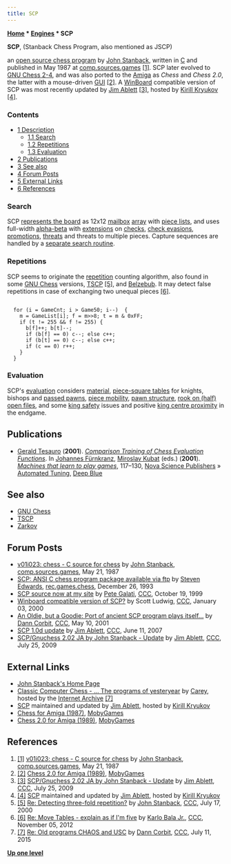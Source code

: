 ```yaml
---
title: SCP
---
```

**[Home](Home "Home") \* [Engines](Engines "Engines") \* SCP**


**SCP**, (Stanback Chess Program, also mentioned as JSCP)  

an [open source chess program](Category:Open_Source "Category:Open Source") by [John Stanback](John_Stanback "John Stanback"), written in [C](C "C") and published in May 1987 at [comp.sources.games](Computer_Chess_Forums "Computer Chess Forums") <a id="cite-note-1" href="#cite-ref-1">[1]</a>. SCP later evolved to [GNU Chess 2-4](GNU_Chess "GNU Chess"), and was also ported to the [Amiga](Amiga "Amiga") as *Chess* and *Chess 2.0*, the latter with a mouse-driven [GUI](GUI "GUI") <a id="cite-note-2" href="#cite-ref-2">[2]</a>. A [WinBoard](WinBoard "WinBoard") compatible version of SCP was most recently updated by [Jim Ablett](Jim_Ablett "Jim Ablett") <a id="cite-note-3" href="#cite-ref-3">[3]</a>, hosted by [Kirill Kryukov](Kirill_Kryukov "Kirill Kryukov") <a id="cite-note-4" href="#cite-ref-4">[4]</a>.



### Contents


* [1 Description](#description)
	+ [1.1 Search](#search)
	+ [1.2 Repetitions](#repetitions)
	+ [1.3 Evaluation](#evaluation)
* [2 Publications](#publications)
* [3 See also](#see-also)
* [4 Forum Posts](#forum-posts)
* [5 External Links](#external-links)
* [6 References](#references)






### Search


SCP [represents the board](Board_Representation "Board Representation") as 12x12 [mailbox](Mailbox "Mailbox") [array](Array "Array") with [piece lists](Piece-Lists "Piece-Lists"), and uses full-width [alpha-beta](Alpha-Beta "Alpha-Beta") with [extensions](Extensions "Extensions") on [checks](Check "Check"), [check evasions](Check_Extensions "Check Extensions"), [promotions](Promotions "Promotions"), [threats](Mate_Threat_Extensions "Mate Threat Extensions") and threats to multiple pieces. Capture sequences are handled by a [separate search routine](Quiescence_Search "Quiescence Search"). 




### Repetitions


SCP seems to originate the [repetition](Repetitions "Repetitions") counting algorithm, also found in some [GNU Chess](GNU_Chess "GNU Chess") versions, [TSCP](TSCP "TSCP") <a id="cite-note-5" href="#cite-ref-5">[5]</a>, and [Belzebub](Belzebub "Belzebub"). It may detect false repetitions in case of exchanging two unequal pieces <a id="cite-note-6" href="#cite-ref-6">[6]</a>.




```

  for (i = GameCnt; i > Game50; i--)  {
    m = GameList[i]; f = m>>8; t = m & 0xFF;
    if (t != 255 && f != 255) {
      b[f]++; b[t]--;
      if (b[f] == 0) c--; else c++;
      if (b[t] == 0) c--; else c++;
      if (c == 0) r++;
    }
  }

```

### Evaluation


SCP's [evaluation](Evaluation "Evaluation") considers [material](Material "Material"), [piece-square tables](Piece-Square_Tables "Piece-Square Tables") for knights, bishops and [passed pawns](Passed_Pawn "Passed Pawn"), [piece mobility](Mobility "Mobility"), [pawn structure](Pawn_Structure "Pawn Structure"), [rook on (half) open files](Rook_on_Open_File "Rook on Open File"), and some [king safety](King_Safety "King Safety") issues and positive [king centre proximity](King_Centralization "King Centralization") in the endgame.



## Publications


* [Gerald Tesauro](Gerald_Tesauro "Gerald Tesauro") (**2001**). *[Comparison Training of Chess Evaluation Functions](http://dl.acm.org/citation.cfm?id=644397)*. In [Johannes Fürnkranz](Johannes_F%C3%BCrnkranz "Johannes Fürnkranz"), [Miroslav Kubat](Miroslav_Kubat "Miroslav Kubat") (eds.) (**2001**). *[Machines that learn to play games](index.php?title=Thttps://www.novapublishers.com/catalog/product_info.php%3Fproducts_id%3D720&action=edit&redlink=1 "Thttps://www.novapublishers.com/catalog/product info.php?products id=720 (page does not exist)")*, 117–130, [Nova Science Publishers](https://en.wikipedia.org/wiki/Nova_Science_Publishers) » [Automated Tuning](Automated_Tuning "Automated Tuning"), [Deep Blue](Deep_Blue "Deep Blue")


## See also


* [GNU Chess](GNU_Chess "GNU Chess")
* [TSCP](TSCP "TSCP")
* [Zarkov](Zarkov "Zarkov")


## Forum Posts


* [v01i023: chess - C source for chess](https://groups.google.com/d/msg/comp.sources.games/zs_1mrpdseE/YL2yGrzoXrEJ) by [John Stanback](John_Stanback "John Stanback"), [comp.sources.games](Computer_Chess_Forums "Computer Chess Forums"), May 21, 1987
* [SCP: ANSI C chess program package available via ftp](https://groups.google.com/d/msg/rec.games.chess/HG6FoUy9K18/YqrV-dNZhoUJ) by [Steven Edwards](Steven_Edwards "Steven Edwards"), [rec.games.chess](Computer_Chess_Forums "Computer Chess Forums"), December 26, 1993
* [SCP source now at my site](https://www.stmintz.com/ccc/index.php?id=74307) by [Pete Galati](index.php?title=Pete_Galati&action=edit&redlink=1 "Pete Galati (page does not exist)"), [CCC](CCC "CCC"), October 19, 1999
* [Winboard compatible version of SCP?](https://www.stmintz.com/ccc/index.php?id=85776) by Scott Ludwig, [CCC](CCC "CCC"), January 03, 2000
* [An Oldie, but a Goodie: Port of ancient SCP program plays itself...](https://www.stmintz.com/ccc/index.php?id=169105) by [Dann Corbit](Dann_Corbit "Dann Corbit"), [CCC](CCC "CCC"), May 10, 2001
* [SCP 1.0d update](http://www.talkchess.com/forum/viewtopic.php?t=14436) by [Jim Ablett](Jim_Ablett "Jim Ablett"), [CCC](CCC "CCC"), June 11, 2007
* [SCP/Gnuchess 2.02 JA by John Stanback - Update](http://www.talkchess.com/forum/viewtopic.php?t=29106) by [Jim Ablett](Jim_Ablett "Jim Ablett"), [CCC](CCC "CCC"), July 25, 2009


## External Links


* [John Stanback's Home Page](http://john.stanback.net/)
* [Classic Computer Chess - ... The programs of yesteryear](http://web.archive.org/web/20071221115817/http://classicchess.googlepages.com/Chess.htm) by [Carey](Carey_Bloodworth "Carey Bloodworth"), hosted by the [Internet Archive](https://en.wikipedia.org/wiki/Internet_Archive) <a id="cite-note-7" href="#cite-ref-7">[7]</a>
* [SCP](http://kirr.homeunix.org/chess/engines/Jim%20Ablett/SCP/) maintained and updated by [Jim Ablett](Jim_Ablett "Jim Ablett"), hosted by [Kirill Kryukov](Kirill_Kryukov "Kirill Kryukov")
* [Chess for Amiga (1987)](http://www.mobygames.com/game/chess_______), [MobyGames](https://en.wikipedia.org/wiki/MobyGames)
* [Chess 2.0 for Amiga (1989)](http://www.mobygames.com/game/amiga/chess-20), [MobyGames](https://en.wikipedia.org/wiki/MobyGames)


## References


1. <a id="cite-ref-1" href="#cite-note-1">[1]</a> [v01i023: chess - C source for chess](https://groups.google.com/d/msg/comp.sources.games/zs_1mrpdseE/YL2yGrzoXrEJ) by [John Stanback](John_Stanback "John Stanback"), [comp.sources.games](Computer_Chess_Forums "Computer Chess Forums"), May 21, 1987
2. <a id="cite-ref-2" href="#cite-note-2">[2]</a> [Chess 2.0 for Amiga (1989)](http://www.mobygames.com/game/amiga/chess-20), [MobyGames](https://en.wikipedia.org/wiki/MobyGames)
3. <a id="cite-ref-3" href="#cite-note-3">[3]</a> [SCP/Gnuchess 2.02 JA by John Stanback - Update](http://www.talkchess.com/forum/viewtopic.php?t=29106) by [Jim Ablett](Jim_Ablett "Jim Ablett"), [CCC](CCC "CCC"), July 25, 2009
4. <a id="cite-ref-4" href="#cite-note-4">[4]</a> [SCP](http://kirr.homeunix.org/chess/engines/Jim%20Ablett/SCP/) maintained and updated by [Jim Ablett](Jim_Ablett "Jim Ablett"), hosted by [Kirill Kryukov](Kirill_Kryukov "Kirill Kryukov")
5. <a id="cite-ref-5" href="#cite-note-5">[5]</a> [Re: Detecting three-fold repetition?](https://www.stmintz.com/ccc/index.php?id=119911) by [John Stanback](John_Stanback "John Stanback"), [CCC](CCC "CCC"), July 17, 2000
6. <a id="cite-ref-6" href="#cite-note-6">[6]</a> [Re: Move Tables - explain as if I'm five](http://www.talkchess.com/forum/viewtopic.php?topic_view=threads&p=490672&t=45846) by [Karlo Bala Jr.](Karlo_Balla "Karlo Balla"), [CCC](CCC "CCC"), November 05, 2012
7. <a id="cite-ref-7" href="#cite-note-7">[7]</a> [Re: Old programs CHAOS and USC](http://www.talkchess.com/forum/viewtopic.php?t=56938&start=2) by [Dann Corbit](Dann_Corbit "Dann Corbit"), [CCC](CCC "CCC"), July 11, 2015

**[Up one level](Engines "Engines")**







 
